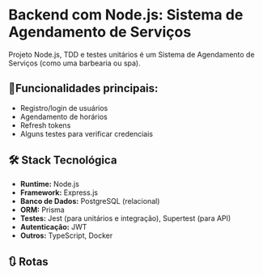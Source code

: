 # Backend com Node.js: Sistema de Agendamento de Serviços

Projeto Node.js, TDD e testes unitários é um Sistema de Agendamento de Serviços (como uma barbearia ou spa).

## 📌Funcionalidades principais:

- Registro/login de usuários
- Agendamento de horários
- Refresh tokens
- Alguns testes para verificar credenciais

## 🛠️ Stack Tecnológica

- **Runtime:** Node.js
- **Framework:** Express.js
- **Banco de Dados:** PostgreSQL (relacional)
- **ORM:** Prisma
- **Testes:** Jest (para unitários e integração), Supertest (para API)
- **Autenticação:** JWT
- **Outros:** TypeScript, Docker


## 🔃 Rotas

